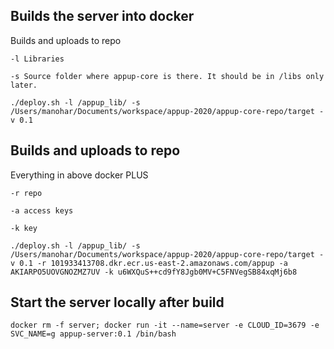 ## Builds the server into docker

Builds and uploads to repo

`-l Libraries`

`-s Source folder where appup-core is there. It should be in /libs only later.`

```
./deploy.sh -l /appup_lib/ -s /Users/manohar/Documents/workspace/appup-2020/appup-core-repo/target -v 0.1
```

## Builds and uploads to repo

Everything in above docker PLUS

`-r repo`

`-a access keys`

`-k key`

```
./deploy.sh -l /appup_lib/ -s /Users/manohar/Documents/workspace/appup-2020/appup-core-repo/target -v 0.1 -r 101933413708.dkr.ecr.us-east-2.amazonaws.com/appup -a AKIARPO5UOVGNOZMZ7UV -k u6WXQuS++cd9fY8Jgb0MV+C5FNVegSB84xqMj6b8
```

## Start the server locally after build

```
docker rm -f server; docker run -it --name=server -e CLOUD_ID=3679 -e SVC_NAME=g appup-server:0.1 /bin/bash
```
